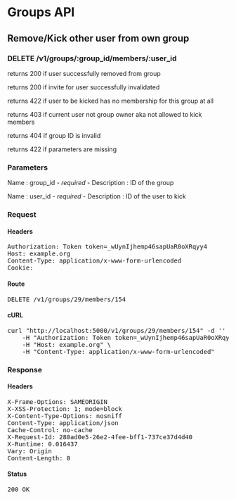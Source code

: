 # Groups API

## Remove/Kick other user from own group

### DELETE /v1/groups/:group_id/members/:user_id

returns 200 if user successfully removed from group

returns 200 if invite for user successfully invalidated

returns 422 if user to be kicked has no membership for this group at all

returns 403 if current user not group owner aka not allowed to kick members

returns 404 if group ID is invalid

returns 422 if parameters are missing

### Parameters

Name : group_id *- required -*
Description : ID of the group

Name : user_id *- required -*
Description : ID of the user to kick

### Request

#### Headers

<pre>Authorization: Token token=_wUynIjhemp46sapUaR0oXRqyy4
Host: example.org
Content-Type: application/x-www-form-urlencoded
Cookie: </pre>

#### Route

<pre>DELETE /v1/groups/29/members/154</pre>

#### cURL

<pre class="request">curl &quot;http://localhost:5000/v1/groups/29/members/154&quot; -d &#39;&#39; -X DELETE \
	-H &quot;Authorization: Token token=_wUynIjhemp46sapUaR0oXRqyy4&quot; \
	-H &quot;Host: example.org&quot; \
	-H &quot;Content-Type: application/x-www-form-urlencoded&quot;</pre>

### Response

#### Headers

<pre>X-Frame-Options: SAMEORIGIN
X-XSS-Protection: 1; mode=block
X-Content-Type-Options: nosniff
Content-Type: application/json
Cache-Control: no-cache
X-Request-Id: 280ad0e5-26e2-4fee-bff1-737ce37d4d40
X-Runtime: 0.016437
Vary: Origin
Content-Length: 0</pre>

#### Status

<pre>200 OK</pre>

